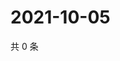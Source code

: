 # 2021-10-05

共 0 条

<!-- BEGIN -->
<!-- 最后更新时间 Tue Oct 05 2021 06:18:19 GMT+0800 (China Standard Time) -->

<!-- END -->
